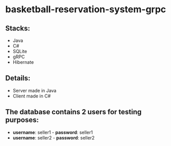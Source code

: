 # basketball-reservation-system-grpc

## Stacks:
- Java
- C#
- SQLite
- gRPC
- Hibernate

## Details:
- Server made in Java
- Client made in C#

## The database contains 2 users for testing purposes:
- **username**: seller1 - **password**: seller1
- **username**: seller2 - **password**: seller2
